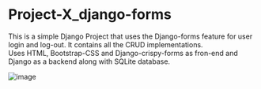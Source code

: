 # Project-X_django-forms

This is a simple Django Project that uses the Django-forms feature for user login and log-out. It contains all the CRUD implementations. <br>
Uses HTML, Bootstrap-CSS and Django-crispy-forms as fron-end and Django as a backend along with SQLite database.



![image](https://github.com/Dj-1000/Project-X_django-forms/assets/90548881/858d838a-af11-419f-bd7c-13fa685ad358)
